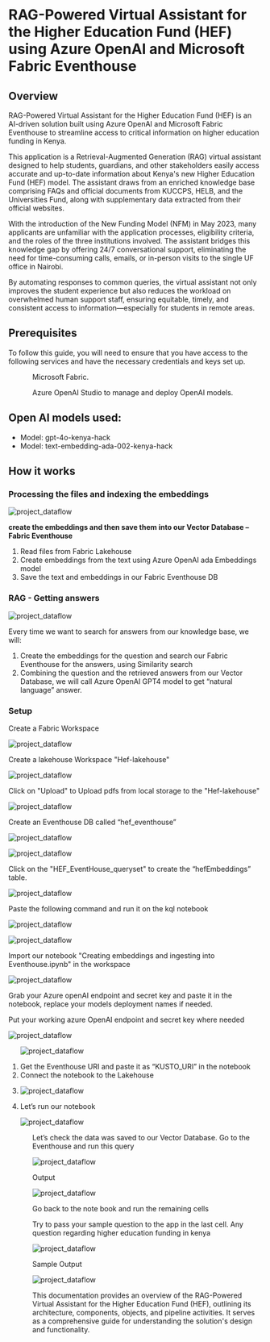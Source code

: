 <!DOCTYPE html>
<html>
<body>
<h1> RAG-Powered Virtual Assistant for the Higher Education Fund (HEF) using Azure OpenAI and Microsoft Fabric Eventhouse </h1>    
<h2>Overview</h2>

<p>RAG-Powered Virtual Assistant for the Higher Education Fund (HEF) is an AI-driven solution built using Azure OpenAI and Microsoft Fabric Eventhouse to streamline access to critical information on higher education funding in Kenya.</p>

<p>This application is a Retrieval-Augmented Generation (RAG) virtual assistant designed to help students, guardians, and other stakeholders easily access accurate and up-to-date information about Kenya's new Higher Education Fund (HEF) model. The assistant draws from an enriched knowledge base comprising FAQs and official documents from KUCCPS, HELB, and the Universities Fund, along with supplementary data extracted from their official websites.</p>

<p>With the introduction of the New Funding Model (NFM) in May 2023, many applicants are unfamiliar with the application processes, eligibility criteria, and the roles of the three institutions involved. The assistant bridges this knowledge gap by offering 24/7 conversational support, eliminating the need for time-consuming calls, emails, or in-person visits to the single UF office in Nairobi.</p>

<p>By automating responses to common queries, the virtual assistant not only improves the student experience but also reduces the workload on overwhelmed human support staff, ensuring equitable, timely, and consistent access to information—especially for students in remote areas.</p>

<h2>Prerequisites</h2>
To follow this guide, you will need to ensure that you have access to the following services and have the necessary credentials and keys set up.
<ol>
<ul>Microsoft Fabric.</ul>
<ul>Azure OpenAI Studio to manage and deploy OpenAI models.</ul>
</ol>

<h2>Open AI models used:</h2>

<ul>
    <li>Model: gpt-4o-kenya-hack </li>
    <li>Model: text-embedding-ada-002-kenya-hack</li>
</ul>

<h2> How it works </h2>
<h3> Processing the files and indexing the embeddings </h3>

![project_dataflow](images/image1.png "")

<p>
<strong> create the embeddings and then save them into our Vector Database – Fabric Eventhouse</strong>
<ol>
    <li> Read files from Fabric Lakehouse</li>
    <li> Create embeddings from the text using Azure OpenAI ada Embeddings model</li>
    <li> Save the text and embeddings in our Fabric Eventhouse DB</li>
</ol>
</p>

<h3> RAG - Getting answers </h3>

![project_dataflow](images/image2.png "")
<p>
Every time we want to search for answers from our knowledge base, we will:
<ol>
    <li> Create the embeddings for the question and search our Fabric Eventhouse for the answers, using Similarity search</li>
    <li> Combining the question and the retrieved answers from our Vector Database, we will call Azure OpenAI GPT4 model to get “natural language” answer.</li>
   
</ol>
</p>

<h3>Setup</h3>
<p>Create a Fabric Workspace</p>

![project_dataflow](images/image3.png "")

<p>Create a lakehouse Workspace "Hef-lakehouse"</p>

![project_dataflow](images/image4.png "")

<p> Click on "Upload" to Upload pdfs from local storage to the "Hef-lakehouse"</p>

![project_dataflow](images/image6.png "")

<p>Create an Eventhouse DB called “hef_eventhouse”</p>

![project_dataflow](images/image7.png "")

![project_dataflow](images/image8.png "")

<p>Click on the "HEF_EventHouse_queryset" to create the “hefEmbeddings” table.</p>

![project_dataflow](images/image9.png "")

<p>Paste the following command and run it on the kql notebook</p>

![project_dataflow](images/image10.png "")

![project_dataflow](images/image11.png "")

<p>Import our notebook "Creating embeddings and ingesting into Eventhouse.ipynb" in the workspace</p>

![project_dataflow](images/image12.png "")

<p>Grab your Azure openAI endpoint and secret key and paste it in the notebook, replace your models deployment names if needed.</p>

<p> Put your working azure OpenAI endpoint and secret key where needed </p>

![project_dataflow](images/image14.png "")
<ol>

![project_dataflow](images/image20.png "")
<li>Get the Eventhouse URI and paste it as “KUSTO_URI” in the notebook</li>
<li>Connect the notebook to the Lakehouse <li>

![project_dataflow](images/image13.png "")
<li>Let’s run our notebook</li>

![project_dataflow](images/image15.png "")
<ol>

<p>Let’s check the data was saved to our Vector Database.
Go to the Eventhouse and run this query</p>

![project_dataflow](images/image19.png "")


<p>Output</p>

![project_dataflow](images/image16.png "")

<p> Go back to the note book and run the remaining cells</p>
<p>Try to pass your sample question to the app in the last cell. Any question regarding higher education funding in kenya</p>

![project_dataflow](images/image18.png "")
<p>Sample Output</p>

![project_dataflow](images/image17.png "")


<p>This documentation provides an overview of the RAG-Powered Virtual Assistant for the Higher Education Fund (HEF), outlining its architecture, components, objects, and pipeline activities. It serves as a comprehensive guide for understanding the solution's design and functionality.</p>

